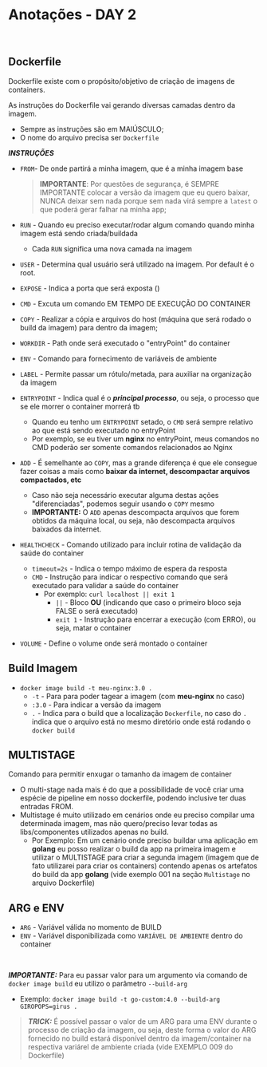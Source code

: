 # Anotações - DAY 2

<br>

## Dockerfile
Dockerfile existe com o propósito/objetivo de criação de imagens de containers.

As instruções do Dockerfile vai gerando diversas camadas dentro da imagem.

- Sempre as instruções são em MAIÚSCULO;
- O nome do arquivo precisa ser `Dockerfile`

***INSTRUÇÕES***
 - `FROM`- De onde partirá a minha imagem, que é a minha imagem base
    > **IMPORTANTE**: Por questões de segurança, é SEMPRE IMPORTANTE colocar a versão da imagem que eu quero baixar, NUNCA deixar sem nada porque sem nada virá sempre a `latest` o que poderá gerar falhar na minha app;

 - `RUN` - Quando eu preciso executar/rodar algum comando quando minha imagem está sendo criada/buildada
    - Cada `RUN` significa uma nova camada na imagem

- `USER` - Determina qual usuário será utilizado na imagem. Por default é o root.

- `EXPOSE` - Indica a porta que será exposta ()

- `CMD` - Excuta um comando EM TEMPO DE EXECUÇÃO DO CONTAINER

- `COPY` - Realizar a cópia e arquivos do host (máquina que será rodado o build da imagem) para dentro da imagem;

- `WORKDIR` - Path onde será executado o "entryPoint" do container

- `ENV` - Comando para fornecimento de variáveis de ambiente

- `LABEL` - Permite passar um rótulo/metada, para auxiliar na organização da imagem

- `ENTRYPOINT` - Indica qual é o ***principal processo***, ou seja, o processo que se ele morrer o container morrerá tb
    - Quando eu tenho um `ENTRYPOINT` setado, o `CMD` será sempre relativo ao que está sendo executado no entryPoint
    - Por exemplo, se eu tiver um **nginx** no entryPoint, meus comandos no CMD poderão ser somente comandos relacionados ao Nginx

- `ADD` - É semelhante ao `COPY`, mas a grande diferença é que ele consegue fazer coisas a mais como **baixar da internet, descompactar arquivos compactados, etc**
    - Caso não seja necessário executar alguma destas ações "diferenciadas", podemos seguir usando o `COPY` mesmo
    - **IMPORTANTE:** O `ADD` apenas descompacta arquivos que forem obtidos da máquina local, ou seja, não descompacta arquivos baixados da internet.


- `HEALTHCHECK` - Comando utilizado para incluir rotina de validação da saúde do container
    - `timeout=2s` - Indica o tempo máximo de espera da resposta
    - `CMD` - Instrução para indicar o respectivo comando que será executado para validar a saúde do container 
        - Por exemplo: `curl localhost || exit 1`
            - `||` - Bloco **OU** (indicando que caso o primeiro bloco seja FALSE o será executado)
            - `exit 1` - Instrução para encerrar a execução (com ERRO), ou seja, matar o container


- `VOLUME` - Define o volume onde será montado o container



## Build Imagem
    
- `docker image build -t meu-nginx:3.0 .`
    - `-t` - Para para poder tagear a imagem (com **meu-nginx** no caso)
    - `:3.0` - Para indicar a versão da imagem
    - `.` - Indica para o build que a localização `Dockerfile`, no caso do `.` indica que o arquivo está no mesmo diretório onde está rodando o `docker build`


## MULTISTAGE
Comando para permitir enxugar o tamanho da imagem de container
- O multi-stage nada mais é do que a possibilidade de você criar uma espécie de pipeline em nosso dockerfile, podendo inclusive ter duas entradas FROM.
- Multistage é muito utilizado em cenários onde eu preciso compilar uma determinada imagem, mas não quero/preciso levar todas as libs/componentes utilizados apenas no build.
    - Por Exemplo: Em um cenário onde preciso buildar uma aplicação em **golang** eu posso realizar o build da app na primeira imagem e utilizar o MULTISTAGE para criar a segunda imagem (imagem que de fato utilizarei para criar os containers) contendo apenas os artefatos do build da app **golang** (vide exemplo 001 na seção `Multistage` no arquivo Dockerfile)


## ARG e ENV
- `ARG` - Variável válida no momento de BUILD
- `ENV` - Variável disponibilizada como `VARIÁVEL DE AMBIENTE` dentro do container

<br>

***IMPORTANTE:*** Para eu passar valor para um argumento via comando de `docker image build` eu utilizo o parâmetro `--build-arg`
- Exemplo: `docker image build -t go-custom:4.0 --build-arg GIROPOPS=girus .`

>***TRICK:*** É possível passar o valor de um ARG para uma ENV durante o processo de criação da imagem, ou seja, deste forma o valor do ARG fornecido no build estará disponível dentro da imagem/container na respectiva variárel de ambiente criada (vide EXEMPLO 009 do Dockerfile)